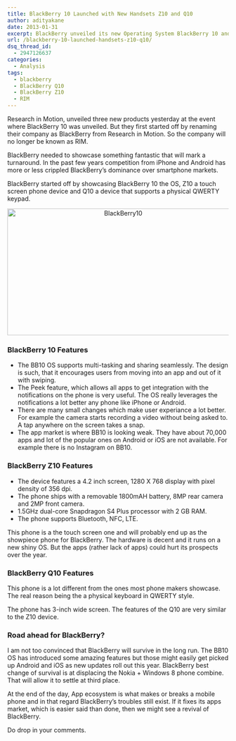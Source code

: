 ```yaml
---
title: BlackBerry 10 Launched with New Handsets Z10 and Q10
author: adityakane
date: 2013-01-31
excerpt: BlackBerry unveiled its new Operating System BlackBerry 10 and two handsets Z10 and Q10. BlackBerry will be hoping the new devices will see its fortunes changing.
url: /blackberry-10-launched-handsets-z10-q10/
dsq_thread_id:
  - 2947126637
categories:
  - Analysis
tags:
  - blackberry
  - BlackBerry Q10
  - BlackBerry Z10
  - RIM
---
```

Research in Motion, unveiled three new products yesterday at the event where BlackBerry 10 was unveiled. But they first started off by renaming their company as BlackBerry from Research in Motion. So the company will no longer be known as RIM.

BlackBerry needed to showcase something fantastic that will mark a turnaround. In the past few years competition from iPhone and Android has more or less crippled BlackBerry&#8217;s dominance over smartphone markets.

BlackBerry started off by showcasing BlackBerry 10 the OS, Z10 a touch screen phone device and Q10 a device that supports a physical QWERTY keypad.

<p style="text-align: center;">
  <a href="http://cdn.devilsworkshop.org/files/2013/01/BlackBerry10.jpg"><img class=" wp-image-71015 aligncenter" alt="BlackBerry10" src="http://cdn.devilsworkshop.org/files/2013/01/BlackBerry10.jpg" width="512" height="288" /></a>
</p>

### BlackBerry 10 Features

  * The BB10 OS supports multi-tasking and sharing seamlessly. The design is such, that it encourages users from moving into an app and out of it with swiping.
  * The Peek feature, which allows all apps to get integration with the notifications on the phone is very useful. The OS really leverages the notifications a lot better any phone like iPhone or Android.
  * There are many small changes which make user experiance a lot better. For example the camera starts recording a video without being asked to. A tap anywhere on the screen takes a snap.
  * The app market is where BB10 is looking weak. They have about 70,000 apps and lot of the popular ones on Android or iOS are not available. For example there is no Instagram on BB10.

### BlackBerry Z10 Features

  * The device features a 4.2 inch screen, 1280 X 768 display with pixel density of 356 dpi.
  * The phone ships with a removable 1800mAH battery, 8MP rear camera and 2MP front camera.
  * 1.5GHz dual-core Snapdragon S4 Plus processor with 2 GB RAM.
  * The phone supports Bluetooth, NFC, LTE.

This phone is a the touch screen one and will probably end up as the showpiece phone for BlackBerry. The hardware is decent and it runs on a new shiny OS. But the apps (rather lack of apps) could hurt its prospects over the year.

### BlackBerry Q10 Features

This phone is a lot different from the ones most phone makers showcase. The real reason being the a physical keyboard in QWERTY style.

The phone has 3-inch wide screen. The features of the Q10 are very similar to the Z10 device.

### Road ahead for BlackBerry?

I am not too convinced that BlackBerry will survive in the long run. The BB10 OS has introduced some amazing features but those might easily get picked up Android and iOS as new updates roll out this year. BlackBerry best change of survival is at displacing the Nokia + Windows 8 phone combine. That will allow it to settle at third place.

At the end of the day, App ecosystem is what makes or breaks a mobile phone and in that regard BlackBerry&#8217;s troubles still exist. If it fixes its apps market, which is easier said than done, then we might see a revival of BlackBerry.

Do drop in your comments.
